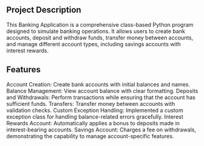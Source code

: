 ## Project Description 
This Banking Application is a comprehensive class-based Python program designed to simulate banking operations. 
It allows users to create bank accounts, deposit and withdraw funds, transfer money between accounts, and manage different account types, including savings accounts with interest rewards.

## Features
Account Creation: Create bank accounts with initial balances and names.
Balance Management: View account balance with clear formatting.
Deposits and Withdrawals: Perform transactions while ensuring that the account has sufficient funds.
Transfers: Transfer money between accounts with validation checks.
Custom Exception Handling: Implemented a custom exception class for handling balance-related errors gracefully.
Interest Rewards Account: Automatically applies a bonus to deposits made in interest-bearing accounts.
Savings Account: Charges a fee on withdrawals, demonstrating the capability to manage account-specific features.
